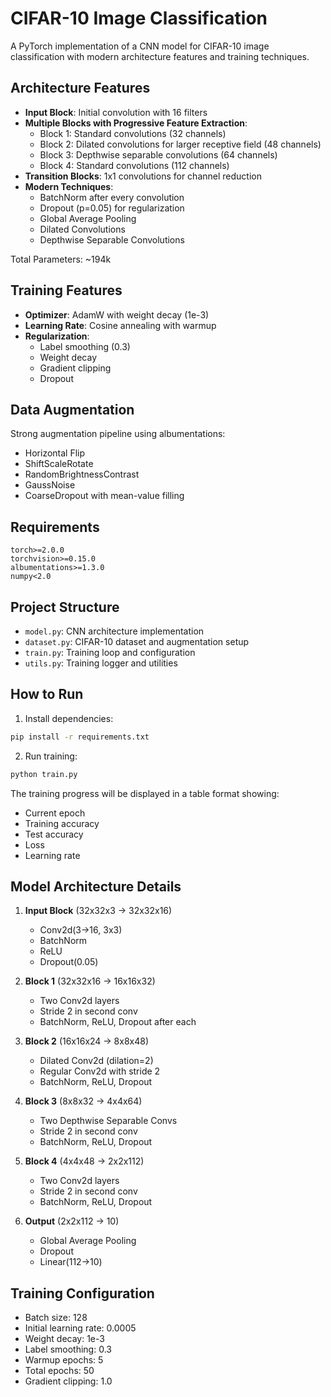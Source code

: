 # CIFAR-10 Image Classification

A PyTorch implementation of a CNN model for CIFAR-10 image classification with modern architecture features and training techniques.

## Architecture Features

- **Input Block**: Initial convolution with 16 filters
- **Multiple Blocks with Progressive Feature Extraction**:
  - Block 1: Standard convolutions (32 channels)
  - Block 2: Dilated convolutions for larger receptive field (48 channels)
  - Block 3: Depthwise separable convolutions (64 channels)
  - Block 4: Standard convolutions (112 channels)
- **Transition Blocks**: 1x1 convolutions for channel reduction
- **Modern Techniques**:
  - BatchNorm after every convolution
  - Dropout (p=0.05) for regularization
  - Global Average Pooling
  - Dilated Convolutions
  - Depthwise Separable Convolutions

Total Parameters: ~194k

## Training Features

- **Optimizer**: AdamW with weight decay (1e-3)
- **Learning Rate**: Cosine annealing with warmup
- **Regularization**:
  - Label smoothing (0.3)
  - Weight decay
  - Gradient clipping
  - Dropout

## Data Augmentation

Strong augmentation pipeline using albumentations:
- Horizontal Flip
- ShiftScaleRotate
- RandomBrightnessContrast
- GaussNoise
- CoarseDropout with mean-value filling

## Requirements

```
torch>=2.0.0
torchvision>=0.15.0
albumentations>=1.3.0
numpy<2.0
```

## Project Structure

- `model.py`: CNN architecture implementation
- `dataset.py`: CIFAR-10 dataset and augmentation setup
- `train.py`: Training loop and configuration
- `utils.py`: Training logger and utilities

## How to Run

1. Install dependencies:
```bash
pip install -r requirements.txt
```

2. Run training:
```bash
python train.py
```

The training progress will be displayed in a table format showing:
- Current epoch
- Training accuracy
- Test accuracy
- Loss
- Learning rate

## Model Architecture Details

1. **Input Block** (32x32x3 → 32x32x16)
   - Conv2d(3→16, 3x3)
   - BatchNorm
   - ReLU
   - Dropout(0.05)

2. **Block 1** (32x32x16 → 16x16x32)
   - Two Conv2d layers
   - Stride 2 in second conv
   - BatchNorm, ReLU, Dropout after each

3. **Block 2** (16x16x24 → 8x8x48)
   - Dilated Conv2d (dilation=2)
   - Regular Conv2d with stride 2
   - BatchNorm, ReLU, Dropout

4. **Block 3** (8x8x32 → 4x4x64)
   - Two Depthwise Separable Convs
   - Stride 2 in second conv
   - BatchNorm, ReLU, Dropout

5. **Block 4** (4x4x48 → 2x2x112)
   - Two Conv2d layers
   - Stride 2 in second conv
   - BatchNorm, ReLU, Dropout

6. **Output** (2x2x112 → 10)
   - Global Average Pooling
   - Dropout
   - Linear(112→10)

## Training Configuration

- Batch size: 128
- Initial learning rate: 0.0005
- Weight decay: 1e-3
- Label smoothing: 0.3
- Warmup epochs: 5
- Total epochs: 50
- Gradient clipping: 1.0 